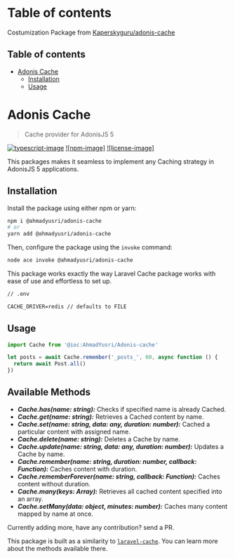 <!-- START doctoc generated TOC please keep comment here to allow auto update -->
<!-- DON'T EDIT THIS SECTION, INSTEAD RE-RUN doctoc TO UPDATE -->

# Table of contents
Costumization Package from [Kaperskyguru/adonis-cache](https://github.com/Kaperskyguru/adonis-cache)

## Table of contents

- [Adonis Cache](#adonis-cache)
  - [Installation](#installation)
  - [Usage](#usage)

<!-- END doctoc generated TOC please keep comment here to allow auto update -->

# Adonis Cache

> Cache provider for AdonisJS 5

[![typescript-image]][typescript-url] [![npm-image]][npm-url] [![license-image]][license-url]

This packages makes it seamless to implement any Caching strategy in AdonisJS 5 applications.

## Installation

Install the package using either npm or yarn:

```bash
npm i @ahmadyusri/adonis-cache
# or
yarn add @ahmadyusri/adonis-cache
```

Then, configure the package using the `invoke` command:

```bash
node ace invoke @ahmadyusri/adonis-cache
```

This package works exactly the way Laravel Cache package works with ease of use and effortless to set up.

```txt
// .env

CACHE_DRIVER=redis // defaults to FILE

```

## Usage

```ts
import Cache from '@ioc:AhmadYusri/Adonis-cache'

let posts = await Cache.remember('_posts_', 60, async function () {
  return await Post.all()
})
```

## Available Methods

- **_Cache.has(name: string):_** Checks if specified name is already Cached.
- **_Cache.get(name: string):_** Retrieves a Cached content by name.
- **_Cache.set(name: string, data: any, duration: number):_** Cached a particular content with assigned name.
- **_Cache.delete(name: string):_** Deletes a Cache by name.
- **_Cache.update(name: string, data: any, duration: number):_** Updates a Cache by name.
- **_Cache.remember(name: string, duration: number, callback: Function):_** Caches content with duration.
- **_Cache.rememberForever(name: string, callback: Function):_** Caches content without duration.
- **_Cache.many(keys: Array<string>):_** Retrieves all cached content specified into an array.
- **_Cache.setMany(data: object, minutes: number):_** Caches many content mapped by name at once.

Currently adding more, have any contribution? send a PR.

This package is built as a similarity to [`laravel-cache`](https://laravel.com/docs/8.x/cache). You can learn more about the methods available there.

[typescript-image]: https://img.shields.io/badge/Typescript-294E80.svg?style=for-the-badge&logo=typescript
[typescript-url]: "typescript"
[npm-url]: https://www.npmjs.com/package/@kaperskyguru/adonis-cache 'npm'
[license-url]: LICENSE.md 'license'
